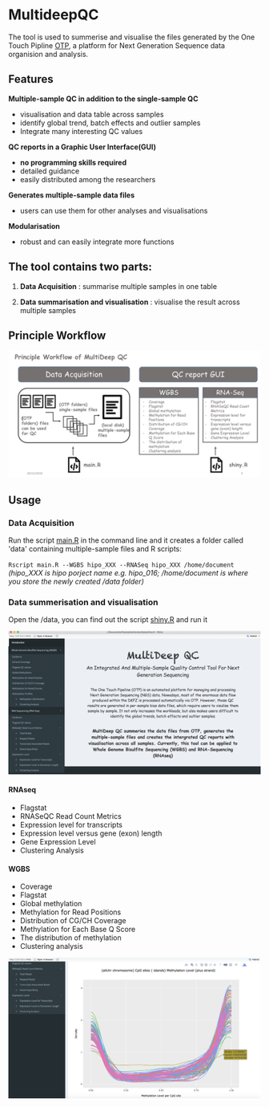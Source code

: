 # MultideepQC


The tool is used to summerise and visualise the files generated by the One Touch Pipline [OTP](https://otp.dkfz.de/otp/), a platform for Next Generation Sequence data organision and analysis. 

## Features 

**Multiple-sample QC in addition to the single-sample QC**  
- visualisation and data table across samples
- identify global trend, batch effects and outlier samples
- Integrate many interesting QC values

**QC reports in a Graphic User Interface(GUI)**
- **no programming skills required**
- detailed guidance
- easily distributed among the researchers

**Generates multiple-sample data files**
- users can use them for other analyses and visualisations 

**Modularisation**
- robust and can easily integrate more functions 

## The tool contains two parts: 

1. **Data Acquisition** :
summarise multiple samples in one table 

2. **Data summarisation and visualisation** :
visualise the result across multiple samples 

## Principle Workflow

![GitHub Logo](workflow.png)

## Usage

### Data Acquisition
 Run the script [main.R](https://github.com/leungman426/MultideepQC/tree/master/main.R) in the command line and it creates a folder called 'data' containing multiple-sample files and R scripts: 

`Rscript main.R --WGBS hipo_XXX --RNASeq hipo_XXX /home/document` *(hipo_XXX is hipo porject name e.g. hipo_016; /home/document is where you store the newly created /data folder)*
  
### Data summerisation and visualisation   
 Open the /data, you can find out the script [shiny.R](https://github.com/leungman426/MultideepQC/tree/master/shinyprocess/shiny.R) and run it

![Here is what you get](GUI.png)

#### RNAseq
- Flagstat
- RNASeQC Read Count Metrics
- Expression level for transcripts
- Expression level versus gene (exon) length
- Gene Expression Level
- Clustering Analysis

#### WGBS
- Coverage 
- Flagstat
- Global methylation 
- Methylation for Read Positions
- Distribution of CG/CH Coverage
- Methylation for Each Base Q Score
- The distribution of methylation
- Clustering analysis 


![Here is what you get](me_distribution.png)



